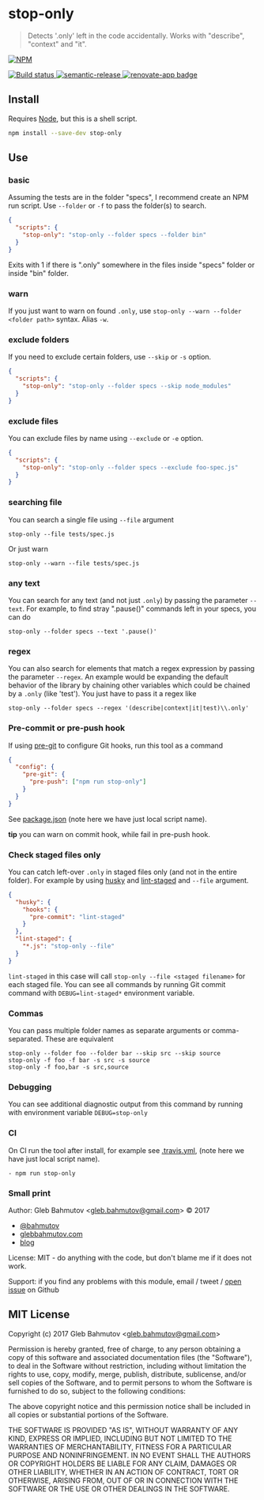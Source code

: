 # stop-only

> Detects &#39;.only&#39; left in the code accidentally. Works with "describe", "context" and "it".

[![NPM][npm-icon] ][npm-url]

[![Build status][ci-image] ][ci-url]
[![semantic-release][semantic-image] ][semantic-url]
[![renovate-app badge][renovate-badge]][renovate-app]

## Install

Requires [Node](https://nodejs.org/en/), but this is a shell script.

```sh
npm install --save-dev stop-only
```

## Use

### basic

Assuming the tests are in the folder "specs", I recommend create an NPM run script. Use `--folder` or `-f` to pass the folder(s) to search.

```json
{
  "scripts": {
    "stop-only": "stop-only --folder specs --folder bin"
  }
}
```

Exits with 1 if there is ".only" somewhere in the files inside "specs" folder or inside "bin" folder.

### warn

If you just want to warn on found `.only`, use `stop-only --warn --folder <folder path>` syntax. Alias `-w`.

### exclude folders

If you need to exclude certain folders, use `--skip` or `-s` option.

```json
{
  "scripts": {
    "stop-only": "stop-only --folder specs --skip node_modules"
  }
}
```

### exclude files

You can exclude files by name using `--exclude` or `-e` option.

```json
{
  "scripts": {
    "stop-only": "stop-only --folder specs --exclude foo-spec.js"
  }
}
```

### searching file

You can search a single file using `--file` argument

```text
stop-only --file tests/spec.js
```

Or just warn

```text
stop-only --warn --file tests/spec.js
```

### any text

You can search for any text (and not just `.only`) by passing the parameter `--text`. For example, to find stray ".pause()" commands left in your specs, you can do

```text
stop-only --folder specs --text '.pause()'
```

### regex

You can also search for elements that match a regex expression by passing the parameter `--regex`. An example would be expanding the default behavior of the library by chaining other variables which could be chained by a `.only` (like 'test'). You just have to pass it a regex like

```text
stop-only --folder specs --regex '(describe|context|it|test)\\.only'
```

### Pre-commit or pre-push hook

If using [pre-git][pre-git] to configure Git hooks, run this tool as a command

```json
{
  "config": {
    "pre-git": {
      "pre-push": ["npm run stop-only"]
    }
  }
}
```

See [package.json](package.json) (note here we have just local script name).

**tip** you can warn on commit hook, while fail in pre-push hook.

[pre-git]: https://github.com/bahmutov/pre-git#readme

### Check staged files only

You can catch left-over `.only` in staged files only (and not in the entire folder). For example by using [husky](https://github.com/typicode/husky) and [lint-staged](https://github.com/okonet/lint-staged) and `--file` argument.

```json
{
  "husky": {
    "hooks": {
      "pre-commit": "lint-staged"
    }
  },
  "lint-staged": {
    "*.js": "stop-only --file"
  }
}
```

`lint-staged` in this case will call `stop-only --file <staged filename>` for each staged file. You can see all commands by running Git commit command with `DEBUG=lint-staged*` environment variable.

### Commas

You can pass multiple folder names as separate arguments or comma-separated. These are equivalent

```
stop-only --folder foo --folder bar --skip src --skip source
stop-only -f foo -f bar -s src -s source
stop-only -f foo,bar -s src,source
```

### Debugging

You can see additional diagnostic output from this command by running with environment variable `DEBUG=stop-only`

### CI

On CI run the tool after install, for example see [.travis.yml](.travis.yml),
(note here we have just local script name).

```
- npm run stop-only
```

### Small print

Author: Gleb Bahmutov &lt;gleb.bahmutov@gmail.com&gt; &copy; 2017

* [@bahmutov](https://twitter.com/bahmutov)
* [glebbahmutov.com](https://glebbahmutov.com)
* [blog](https://glebbahmutov.com/blog)

License: MIT - do anything with the code, but don't blame me if it does not work.

Support: if you find any problems with this module, email / tweet /
[open issue](https://github.com/bahmutov/stop-only/issues) on Github

## MIT License

Copyright (c) 2017 Gleb Bahmutov &lt;gleb.bahmutov@gmail.com&gt;

Permission is hereby granted, free of charge, to any person
obtaining a copy of this software and associated documentation
files (the "Software"), to deal in the Software without
restriction, including without limitation the rights to use,
copy, modify, merge, publish, distribute, sublicense, and/or sell
copies of the Software, and to permit persons to whom the
Software is furnished to do so, subject to the following
conditions:

The above copyright notice and this permission notice shall be
included in all copies or substantial portions of the Software.

THE SOFTWARE IS PROVIDED "AS IS", WITHOUT WARRANTY OF ANY KIND,
EXPRESS OR IMPLIED, INCLUDING BUT NOT LIMITED TO THE WARRANTIES
OF MERCHANTABILITY, FITNESS FOR A PARTICULAR PURPOSE AND
NONINFRINGEMENT. IN NO EVENT SHALL THE AUTHORS OR COPYRIGHT
HOLDERS BE LIABLE FOR ANY CLAIM, DAMAGES OR OTHER LIABILITY,
WHETHER IN AN ACTION OF CONTRACT, TORT OR OTHERWISE, ARISING
FROM, OUT OF OR IN CONNECTION WITH THE SOFTWARE OR THE USE OR
OTHER DEALINGS IN THE SOFTWARE.

[npm-icon]: https://nodei.co/npm/stop-only.svg?downloads=true
[npm-url]: https://npmjs.org/package/stop-only
[ci-image]: https://github.com/bahmutov/stop-only/workflows/ci/badge.svg?branch=master
[ci-url]: https://github.com/bahmutov/stop-only/actions
[semantic-image]: https://img.shields.io/badge/%20%20%F0%9F%93%A6%F0%9F%9A%80-semantic--release-e10079.svg
[semantic-url]: https://github.com/semantic-release/semantic-release
[renovate-badge]: https://img.shields.io/badge/renovate-app-blue.svg
[renovate-app]: https://renovateapp.com/
